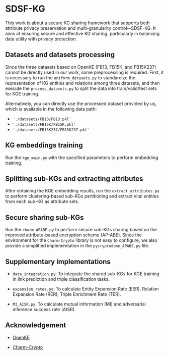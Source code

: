 # SDSF-KG

This work is about a secure KG sharing framework that supports both attribute privacy preservation and multi-granularity control--SDSF-KG.
It aims at ensuring secure and effective KG sharing, particularly in balancing data utility with privacy protection.

## Datasets and datasets processing

Since the three datasets based on OpenKE (FB13, FB15K, and FB15K237) cannot be directly used in our work, some preprocessing is required.
First, it is necessary to run the <code>uniform_datasets.py</code> to standardize the representation of KG entities and relations among three datasets, and then execute the <code>process_datasets.py</code> to split the data into train/valid/test sets for KGE training.

Alternatively, you can directly use the processed dataset provided by us, which is available in the following data path:
- <code>'./datasets/FB13/FB13.pkl'</code>
- <code>'./datasets/FB15K/FB15K.pkl'</code>
- <code>'./datasets/FB15K237/FB15K237.pkl'</code>

## KG embeddings training

Run the <code>kge_main.py</code> with the specified parameters to perform embedding training.

## Splitting sub-KGs and extracting attributes

After obtaining the KGE embedding results, run the <code>extract_attributes.py</code> to perform clustering-based sub-KGs partitioning and extract vital entities from each sub-KG as attribute sets.

## Secure sharing sub-KGs

Run the <code>charm_APABE.py</code> to perform secure sub-KGs sharing based on the improved attribute-based encryption scheme (AP-ABE).
Since the environment for the <code>Charm-Crypto</code> library is not easy to configure, we also provide a simplified implementation in the <code>pycryptodome_APABE.py</code> file.

## Supplementary implementations

- <code>data_integration.py</code>: To integrate the shared sub-KGs for KGE training in link prediction and triple classification tasks.

- <code>expansion_rates.py</code>: To calculate Entity Expansion Rate (EER), Relation Expansion Rate (RER), Triple Enrichment Rate (TER).

- <code>MI_AISR.py</code>: To calculate mutual information (MI) and adversarial inference success rate (AISR).

## Acknowledgement

- [OpenKE](https://github.com/thunlp/OpenKE)

- [Charm-Crypto](https://jhuisi.github.io/charm)
